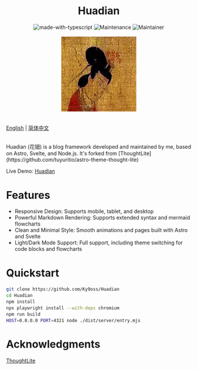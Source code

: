 <div align="center">
    <h1>Huadian</h1>
    <img src="https://img.shields.io/badge/Made%20with-Astro-1f425f.svg" alt="made-with-typescript">
    <img src="https://img.shields.io/badge/Maintained%3F-yes-green.svg" alt="Maintenance">
    <img src="https://img.shields.io/badge/Maintainer-Ky9oss-red" alt="Maintainer">
    <br>
    <br>
    <img src="public/huadian.jpg" alt="" width="203.5" height="203.5">
    <br>
    <br>
</div>

[English](./README.md) | [简体中文](./README_CN.md)

<br/>
Huadian (花钿) is a blog framework developed and maintained by me, based on Astro, Svelte, and Node.js. It's forked from [ThoughtLite](https://github.com/tuyuritio/astro-theme-thought-lite)

Live Demo: [Huadian](http://120.46.169.136)

# Features
- Responsive Design: Supports mobile, tablet, and desktop
- Powerful Markdown Rendering: Supports extended syntax and mermaid flowcharts
- Clean and Minimal Style: Smooth animations and pages built with Astro and Svelte
- Light/Dark Mode Support: Full support, including theme switching for code blocks and flowcharts

# Quickstart

```bash
git clone https://github.com/Ky9oss/Huadian
cd Huadian
npm install
npx playwright install --with-deps chromium
npm run build
HOST=0.0.0.0 PORT=4321 node ./dist/server/entry.mjs
```

# Acknowledgments
[ThoughtLite](https://github.com/tuyuritio/astro-theme-thought-lite)
